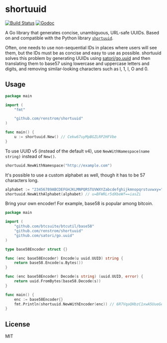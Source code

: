# shortuuid

[![Build Status](https://img.shields.io/travis/renstrom/shortuuid.svg?style=flat-square)](https://travis-ci.org/renstrom/shortuuid)
[![Godoc](https://img.shields.io/badge/godoc-reference-blue.svg?style=flat-square)](https://godoc.org/github.com/renstrom/shortuuid)

A Go library that generates concise, unambiguous, URL-safe UUIDs. Based on and compatible with the Python library [`shortuuid`](https://github.com/stochastic-technologies/shortuuid).

Often, one needs to use non-sequential IDs in places where users will see them, but the IDs must be as concise and easy to use as possible. shortuuid solves this problem by generating UUIDs using [satori/go.uuid](https://github.com/satori/go.uuid) and then translating them to base57 using lowercase and uppercase letters and digits, and removing similar-looking characters such as l, 1, I, O and 0.

## Usage

```go
package main

import (
    "fmt"

    "github.com/renstrom/shortuuid"
)

func main() {
    u := shortuuid.New() // Cekw67uyMpBGZLRP2HFVbe
}
```

To use UUID v5 (instead of the default v4), use `NewWithNamespace(name string)` instead of `New()`.

```go
shortuuid.NewWithNamespace("http://example.com")
```

It's possible to use a custom alphabet as well, though it has to be 57 characters long.

```go
alphabet := "23456789ABCDEFGHJKLMNPQRSTUVWXYZabcdefghijkmnopqrstuvwxy="
shortuuid.NewWithAlphabet(alphabet) // u=BFWRLr5dXbeWf==iasZi
```

Bring your own encoder! For example, base58 is popular among bitcoin.

```go
package main

import (
    "github.com/btcsuite/btcutil/base58"
    "github.com/renstrom/shortuuid"
    "github.com/satori/go.uuid"
)

type base58Encoder struct {}

func (enc base58Encoder) Encode(u uuid.UUID) string {
    return base58.Encode(u.Bytes())
}

func (enc base58Encoder) Decode(s string) (uuid.UUID, error) {
    return uuid.FromBytes(base58.Decode(s))
}

func main() {
    enc := base58Encoder{}
    fmt.Println(shortuuid.NewWithEncoder(enc)) // 6R7VqaQHbzC1xwA5UueGe6
}
```

## License

MIT
